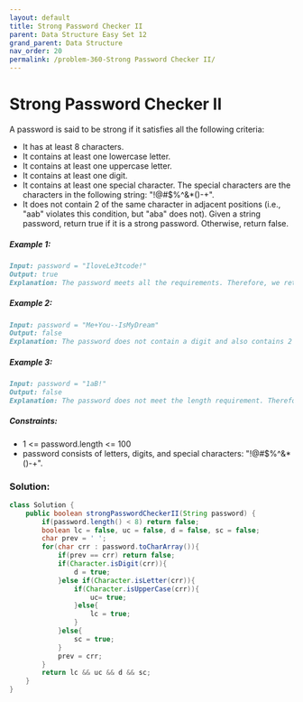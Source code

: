```yaml
---
layout: default
title: Strong Password Checker II
parent: Data Structure Easy Set 12
grand_parent: Data Structure
nav_order: 20
permalink: /problem-360-Strong Password Checker II/
---
```

# Strong Password Checker II
A password is said to be strong if it satisfies all the following criteria:

* It has at least 8 characters.
* It contains at least one lowercase letter.
* It contains at least one uppercase letter.
* It contains at least one digit.
* It contains at least one special character. The special characters are the characters in the following string: "!@#$%^&*()-+".
* It does not contain 2 of the same character in adjacent positions (i.e., "aab" violates this condition, but "aba" does not).
Given a string password, return true if it is a strong password. Otherwise, return false.

##### Example 1:
```markdown
Input: password = "IloveLe3tcode!"
Output: true
Explanation: The password meets all the requirements. Therefore, we return true.
```
##### Example 2:
```markdown
Input: password = "Me+You--IsMyDream"
Output: false
Explanation: The password does not contain a digit and also contains 2 of the same character in adjacent positions. Therefore, we return false.
```
##### Example 3:
```markdown
Input: password = "1aB!"
Output: false
Explanation: The password does not meet the length requirement. Therefore, we return false.
```
##### Constraints:
* 1 <= password.length <= 100
* password consists of letters, digits, and special characters: "!@#$%^&*()-+".

### Solution:
```java
class Solution {
    public boolean strongPasswordCheckerII(String password) {
        if(password.length() < 8) return false;
        boolean lc = false, uc = false, d = false, sc = false;
        char prev = ' ';
        for(char crr : password.toCharArray()){
            if(prev == crr) return false;
            if(Character.isDigit(crr)){
                d = true;
            }else if(Character.isLetter(crr)){
                if(Character.isUpperCase(crr)){
                    uc= true;
                }else{
                    lc = true;
                }
            }else{
                sc = true;
            }
            prev = crr;
        }
        return lc && uc && d && sc;
    }
}
```